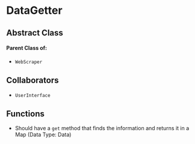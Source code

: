 # DataGetter

## Abstract Class
#### Parent Class of:
* `WebScraper`

## Collaborators
* `UserInterface`

## Functions
* Should have a `get` method that finds the information and returns it in a Map (Data Type: Data)

